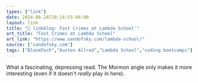 ```yaml
---
types: ["link"]
date: 2024-06-24T18:14:53-04:00
layout: link
title: "🔗 linkblog: Fast Crimes at Lambda School'"
art_title: "Fast Crimes at Lambda School"
art_link: "https://www.sandofsky.com/lambda-school/"
source: ["sandofsky.com"]
tags: ["BloomTech","Austen Allred","Lambda School","coding bootcamps"]
---
```

What a fascinating, depressing read. The Mormon angle only makes it more interesting (even if it doesn't *really* play in here).
